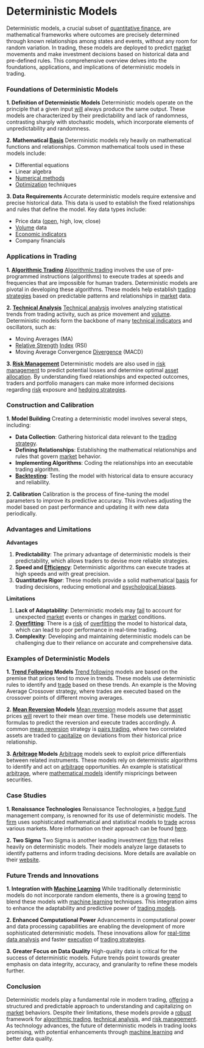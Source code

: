 # Deterministic Models

Deterministic models, a crucial subset of [quantitative finance](../q/quantitative_finance.md), are mathematical frameworks where outcomes are precisely determined through known relationships among states and events, without any room for random variation. In trading, these models are deployed to predict [market](../m/market.md) movements and make investment decisions based on historical data and pre-defined rules. This comprehensive overview delves into the foundations, applications, and implications of deterministic models in trading.

### Foundations of Deterministic Models

**1. Definition of Deterministic Models**
Deterministic models operate on the principle that a given input [will](../w/will.md) always produce the same output. These models are characterized by their predictability and lack of randomness, contrasting sharply with stochastic models, which incorporate elements of unpredictability and randomness.

**2. Mathematical [Basis](../b/basis.md)**
Deterministic models rely heavily on mathematical functions and relationships. Common mathematical tools used in these models include:
- Differential equations
- Linear algebra
- [Numerical methods](../n/numerical_methods_in_trading.md)
- [Optimization](../o/optimization.md) techniques

**3. Data Requirements**
Accurate deterministic models require extensive and precise historical data. This data is used to establish the fixed relationships and rules that define the model. Key data types include:
- Price data ([open](../o/open.md), high, low, close)
- [Volume](../v/volume.md) data
- [Economic indicators](../e/economic_indicators.md)
- Company financials

### Applications in Trading

**1. [Algorithmic Trading](../a/algorithmic_trading.md)**
[Algorithmic trading](../a/algorithmic_trading.md) involves the use of pre-programmed instructions (algorithms) to execute trades at speeds and frequencies that are impossible for human traders. Deterministic models are pivotal in developing these algorithms. These models help establish [trading strategies](../t/trading_strategies.md) based on predictable patterns and relationships in [market](../m/market.md) data.

**2. [Technical Analysis](../t/technical_analysis.md)**
[Technical analysis](../t/technical_analysis.md) involves analyzing statistical trends from trading activity, such as price movement and [volume](../v/volume.md). Deterministic models form the backbone of many [technical indicators](../t/technical_indicators.md) and oscillators, such as:
- Moving Averages (MA)
- [Relative Strength](../r/relative_strength.md) [Index](../i/index_instrument.md) (RSI)
- Moving Average Convergence [Divergence](../d/divergence.md) (MACD)

**3. [Risk Management](../r/risk_management.md)**
Deterministic models are also used in [risk management](../r/risk_management.md) to predict potential losses and determine optimal [asset allocation](../a/asset_allocation.md). By understanding fixed relationships and expected outcomes, traders and portfolio managers can make more informed decisions regarding [risk](../r/risk.md) exposure and [hedging strategies](../h/hedging_strategies.md).

### Construction and Calibration

**1. Model Building**
Creating a deterministic model involves several steps, including:
- **Data Collection**: Gathering historical data relevant to the [trading strategy](../t/trading_strategy.md).
- **Defining Relationships**: Establishing the mathematical relationships and rules that govern [market](../m/market.md) behavior.
- **Implementing Algorithms**: Coding the relationships into an executable trading algorithm.
- **[Backtesting](../b/backtesting.md)**: Testing the model with historical data to ensure accuracy and reliability.

**2. Calibration**
Calibration is the process of fine-tuning the model parameters to improve its predictive accuracy. This involves adjusting the model based on past performance and updating it with new data periodically.

### Advantages and Limitations

**Advantages**
1. **Predictability**: The primary advantage of deterministic models is their predictability, which allows traders to devise more reliable strategies.
2. **Speed and [Efficiency](../e/efficiency.md)**: Deterministic algorithms can execute trades at high speeds and with great precision.
3. **Quantitative Rigor**: These models provide a solid mathematical [basis](../b/basis.md) for trading decisions, reducing emotional and [psychological biases](../p/psychological_biases_in_trading.md).

**Limitations**
1. **Lack of Adaptability**: Deterministic models may [fail](../f/fail.md) to account for unexpected [market](../m/market.md) events or changes in [market](../m/market.md) conditions.
2. **[Overfitting](../o/overfitting.md)**: There is a [risk](../r/risk.md) of [overfitting](../o/overfitting.md) the model to historical data, which can lead to poor performance in real-time trading.
3. **Complexity**: Developing and maintaining deterministic models can be challenging due to their reliance on accurate and comprehensive data.

### Examples of Deterministic Models

**1. [Trend Following](../t/trend_following.md) Models**
[Trend following](../t/trend_following.md) models are based on the premise that prices tend to move in trends. These models use deterministic rules to identify and [trade](../t/trade.md) based on these trends. An example is the Moving Average Crossover strategy, where trades are executed based on the crossover points of different moving averages.

**2. [Mean Reversion](../m/mean_reversion.md) Models**
[Mean reversion](../m/mean_reversion.md) models assume that [asset](../a/asset.md) prices [will](../w/will.md) revert to their mean over time. These models use deterministic formulas to predict the reversion and execute trades accordingly. A common [mean reversion](../m/mean_reversion.md) strategy is [pairs trading](../p/pairs_trading.md), where two correlated assets are traded to [capitalize](../c/capitalize.md) on deviations from their historical price relationship.

**3. [Arbitrage](../a/arbitrage.md) Models**
[Arbitrage](../a/arbitrage.md) models seek to exploit price differentials between related instruments. These models rely on deterministic algorithms to identify and act on [arbitrage](../a/arbitrage.md) opportunities. An example is statistical [arbitrage](../a/arbitrage.md), where [mathematical models](../m/mathematical_models_in_trading.md) identify mispricings between securities.

### Case Studies

**1. Renaissance Technologies**
Renaissance Technologies, a [hedge fund](../h/hedge_fund.md) management company, is renowned for its use of deterministic models. The [firm](../f/firm.md) uses sophisticated mathematical and statistical models to [trade](../t/trade.md) across various markets. More information on their approach can be found [here](https://www.rentec.com/).

**2. Two Sigma**
Two Sigma is another leading investment [firm](../f/firm.md) that relies heavily on deterministic models. Their models analyze large datasets to identify patterns and inform trading decisions. More details are available on their [website](https://www.twosigma.com/).

### Future Trends and Innovations

**1. Integration with [Machine Learning](../m/machine_learning.md)**
While traditionally deterministic models do not incorporate random elements, there is a growing [trend](../t/trend.md) to blend these models with [machine learning](../m/machine_learning.md) techniques. This integration aims to enhance the adaptability and predictive power of [trading models](../t/trading_models.md).

**2. Enhanced Computational Power**
Advancements in computational power and data processing capabilities are enabling the development of more sophisticated deterministic models. These innovations allow for [real-time data analysis](../r/real-time_data_analysis.md) and faster [execution](../e/execution.md) of [trading strategies](../t/trading_strategies.md).

**3. Greater Focus on Data Quality**
High-quality data is critical for the success of deterministic models. Future trends point towards greater emphasis on data integrity, accuracy, and granularity to refine these models further.

### Conclusion

Deterministic models play a fundamental role in modern trading, [offering](../o/offering.md) a structured and predictable approach to understanding and capitalizing on [market](../m/market.md) behaviors. Despite their limitations, these models provide a [robust](../r/robust.md) framework for [algorithmic trading](../a/algorithmic_trading.md), [technical analysis](../t/technical_analysis.md), and [risk management](../r/risk_management.md). As technology advances, the future of deterministic models in trading looks promising, with potential enhancements through [machine learning](../m/machine_learning.md) and better data quality.